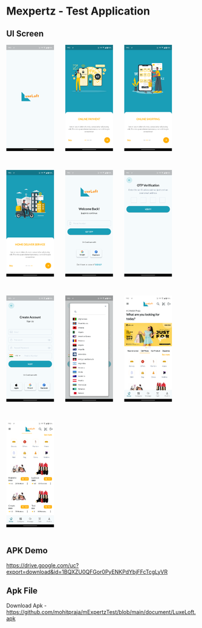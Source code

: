 # Mexpertz - Test Application 

## UI Screen

<div style="display: flex; flex-wrap: wrap; gap: 30px;">
    <img src="document/screenshots/splash.png" alt="Image Alt Text" style="width: 25%; height: 25%; margin-bottom: 20px;">
    <img src="document/screenshots/payment.png" alt="Image Alt Text" style="width: 25%; height: 25%; margin-bottom: 20px;">
    <img src="document/screenshots/shopping.png" alt="Image Alt Text" style="width: 25%; height: 25%; margin-bottom: 20px;">
    <img src="document/screenshots/delivery.png" alt="Image Alt Text" style="width: 25%; height: 25%; margin-bottom: 20px;">
    <img src="document/screenshots/login.png" alt="Image Alt Text" style="width: 25%; height: 25%; margin-bottom: 20px;">
    <img src="document/screenshots/otp.png" alt="Image Alt Text" style="width: 25%; height: 25%; margin-bottom: 20px;">
    <img src="document/screenshots/signup.png" alt="Image Alt Text" style="width: 25%; height: 25%; margin-bottom: 20px;">
    <img src="document/screenshots/country.png" alt="Image Alt Text" style="width: 25%; height: 25%; margin-bottom: 20px;">
    <img src="document/screenshots/home.png" alt="Image Alt Text" style="width: 25%; height: 25%; margin-bottom: 20px;">
    <img src="document/screenshots/home_2.png" alt="Image Alt Text" style="width: 25%; height: 25%; margin-bottom: 20px;">
   
</div>

## APK Demo

https://drive.google.com/uc?export=download&id=1BQXZU0QFGor0PyENKPdYbjFFcTcgLyVR


## Apk File

Download Apk - https://github.com/mohitpraja/mExpertzTest/blob/main/document/LuxeLoft.apk

